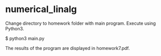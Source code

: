 # numerical_linalg

Change directory to homework folder with main program.
Execute using Python3.

$ python3 main.py 

The results of the program are displayed in homework7.pdf.